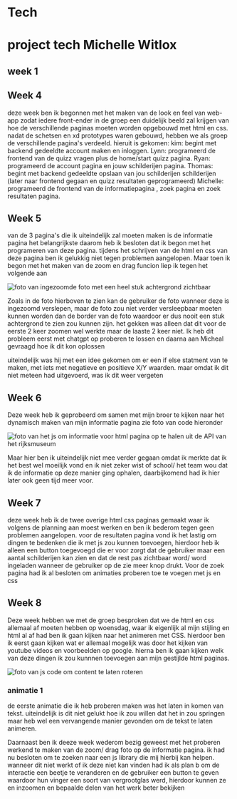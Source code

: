 # Tech

<h1>project tech Michelle Witlox</h1>

<h2>week 1</h2>

<h2>Week 4</h2>
deze week ben ik begonnen met het maken van de look en feel van web-app zodat iedere front-ender in de groep een duidelijk beeld
zal krijgen van hoe de verschillende paginas moeten worden opgebouwd met html en css. nadat de schetsen en xd prototypes waren gebouwd, hebben we als 
groep de verschillende pagina's verdeeld. 
hieruit is gekomen:
kim: begint met backend gedeeldte account maken en inloggen.
Lynn: programeerd de frontend van de quizz vragen plus de home/start quizz pagina.
Ryan: programeerd de account pagina en jouw schilderijen pagina.
Thomas: begint met backend gedeeldte opslaan van jou schilderijen schilderijen (later naar frontend gegaan en quizz resultaten geprogrameerd)
Michelle: programeerd de frontend van de informatiepagina , zoek pagina en zoek resultaten pagina.

<h2>Week 5</h2>
<p>van de 3 pagina's die ik uiteindelijk zal moeten maken is de informatie pagina het belangrijkste daarom heb ik besloten dat ik begon met het programeren van deze pagina. tijdens het schrijven van de html en css van deze pagina ben ik gelukkig niet tegen problemen aangelopen. Maar toen ik begon met het maken van de zoom en drag funcion liep ik tegen het volgende aan</p>
<img src="" alt="foto van ingezoomde foto met een heel stuk achtergrond zichtbaar">
<p>Zoals in de foto hierboven te zien kan de gebruiker de foto wanneer deze is ingezoomd verslepen, maar de foto zou niet verder versleepbaar moeten kunnen worden dan de border van de foto waardoor er dus nooit een stuk achtergrond te zien zou kunnen zijn. 
het gekken was alleen dat dit voor de eerste 2 keer zoomen wel werkte maar de laaste 2 keer niet. 
Ik heb dit probleem eerst met chatgpt op proberen te lossen en daarna aan Micheal gevraagd hoe ik dit kon oplossen

uiteindelijk was hij met een idee gekomen om er een if else statment van te maken, met iets met negatieve en positieve X/Y waarden. maar omdat 
ik dit niet meteen had uitgevoerd, was ik dit weer vergeten</p>

<h2>Week 6</h2>
<p>Deze week heb ik geprobeerd om samen met mijn broer te kijken naar het dynamisch maken van mijn informatie pagina zie foto van code hieronder</p>
<img src="" alt="foto van het js om informatie voor html pagina op te halen uit de API van het rijksmuseum">
<p>Maar hier ben ik uiteindelijk niet mee verder gegaan omdat ik merkte dat ik het best wel moeilijk vond en ik niet zeker wist of school/ het team wou dat ik de informatie op deze manier ging ophalen, daarbijkomend had ik hier later ook geen tijd meer voor.</p>

<h2>Week 7</h2>
<p>deze week heb ik de twee overige html css paginas gemaakt waar ik volgens de planning aan moest werken en ben ik bederom tegen geen problemen 
aangelopen. voor de resultaten pagina vond ik het lastig om dingen te bedenken die ik met js zou kunnen toevoegen, hierdoor heb ik alleen een button
toegevoegd die er voor zorgt dat de gebruiker maar een aantal schilderijen kan zien en dat de rest pas zichtbaar word/ word ingeladen wanneer de gebruiker op de zie meer knop drukt. 
Voor de zoek pagina had ik al besloten om animaties proberen toe te voegen met js en css </p>



<h2> Week 8</h2>
<p>Deze week hebben we met de groep besproken dat we de html en css allemaal af moeten hebben op woensdag, waar ik eigenlijk al mijn stijling en html al af had ben ik gaan kijken naar het animeren met CSS. hierdoor ben ik eerst gaan kijken wat er allemaal mogelijk was door het kijken van youtube 
videos en voorbeelden op google. hierna ben ik gaan kijken welk van deze dingen ik zou kunnnen toevoegen aan mijn gestijlde html paginas. </p>
<img src="" alt="foto van js code om content te laten roteren">
<h3>animatie 1</h3>
<p> 
    de eerste animatie die ik heb proberen maken was het laten in komen van tekst. uiteindelijk is dit niet gelukt hoe ik zou willen dat het in zou springen maar heb wel een vervangende manier gevonden om de tekst te laten animeren. 
</p>


<p>Daarnaast ben ik deeze week wederom bezig geweest met het proberen werkend te maken van de zoom/ drag foto op de informatie pagina. 
ik had nu besloten om te zoeken naar een js library die mij hierbij kan helpen. wanneer dit niet werkt of ik deze niet
kan vinden had ik als plan b om de interactie een beetje te veranderen en de gebruiker een button te geven waardoor hun vinger een 
soort van vergrootglas werd, hierdoor kunnen ze en inzoomen en bepaalde delen van het werk beter bekijken</p>
